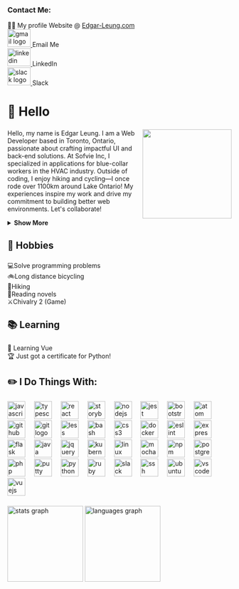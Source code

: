 <div align="left">
  <h3>Contact Me:</h3>

  <!-- Projects Link -->
  <div>
    👨‍💻 My profile Website @ <a href="http://Edgar-Leung.com" target="_blank">Edgar-Leung.com</a>
  </div>

  <!-- Email Address -->
  <div>
    <a href="mailto:edsDbug@gmail.com">
      <img src="https://raw.githubusercontent.com/maurodesouza/profile-readme-generator/master/src/assets/icons/social/gmail/default.svg" width="52" height="40" alt="gmail logo" />
    </a>
    <span>Email Me</span>
  </div>
  
  <!-- LinkedIn -->
  <div>
    <a href="https://linkedin.com/in/edgar-leung" target="_blank">
      <img src="https://raw.githubusercontent.com/maurodesouza/profile-readme-generator/master/src/assets/icons/social/linkedin/default.svg" width="52" height="40" alt="linkedin logo" />
    </a>
    <span>LinkedIn</span>
  </div>

  <!-- Slack -->
  <div>
    <a href="[https://slack.com](https://internetarchive.slack.com/team/U04CQHU6TNH)" target="_blank">
      <img src="https://raw.githubusercontent.com/maurodesouza/profile-readme-generator/master/src/assets/icons/social/slack/default.svg" width="52" height="40" alt="slack logo" />
    </a>
    <span>Slack</span>
  </div>
</div>



###

<h1 align="left" style="text-decoration: none;">👋 Hello</h1>

###

<img align="right" height="200" src="https://girodilento.com/wp-content/uploads/2020/07/TCX_ADV_Pro_gallery01-1024x682.jpg"  />

###

<p align="left">Hello, my name is Edgar Leung. I am a Web Developer based in Toronto, Ontario, passionate about crafting impactful UI and back-end solutions. At Sofvie Inc, I specialized in applications for blue-collar workers in the HVAC industry. Outside of coding, I enjoy hiking and cycling—I once rode over 1100km around Lake Ontario! My experiences inspire my work and drive my commitment to building better web environments. Let's collaborate!
</p>
<details>
<summary><strong>Show More</strong></summary>

Having a strong ability to learn quickly and adapt with minimal guidance, I have successfully tackled new challenges throughout my career. At Open Library, despite knowing the MVC pattern, I delved into their specific MVC architecture through self-directed tutorials and practical involvement in projects. This proactive approach allowed me to efficiently contribute to their merge queue project while managing a second job. My communication with lead developers and my commitment to solving intricate problems were crucial in my rapid adaptation and effective contribution.

Similarly, at Sofvie, I did not start with a background in the HVAC field. Yet, I rapidly acquired in-depth knowledge about the HVAC industry, including understanding complex aspects like refrigerant specifications. I achieved this through meticulous review of design documents and engaging directly with technical descriptions in trade biographies, enabling me to develop applications that were both functional and intuitive for end-users.

These experiences underscore my capability to quickly integrate into new environments, learn essential aspects with little oversight, and produce high-quality work. Skilled in JavaScript, React.js, Node.js, and more, I am eager to bring my adaptability, problem-solving skills, and collaborative spirit to your projects.

<details>
<summary><strong>Coding Journey</strong></summary>

My journey into coding started during my high school days in robotics. Despite embarking on thrilling road adventures and exploring various opportunities, the persistent urge to code never left me. Coming back to my coding journey, I enhanced my skills at Lighthouse Labs, where I learned MVC and Full Stack development. Through self-directed learning, I have also added TypeScript, React, and Python to my skill set. Coming from a Java background, I am now diving deeper into Spring Boot to expand my full-stack capabilities further. Combining my experiences and expertise, I'm dedicated to creating innovative solutions that push boundaries and drive technological advancement.

</details>

</details>

###

<h2 align="left">📅 Hobbies</h2>

###

<p align="left">💻Solve programming problems<br>🚲Long distance bicycling<br>🥾Hiking<br>📖Reading novels<br>⚔️Chivalry 2 (Game)</p>

###

<h2 align="left">📚 Learning</h2>

###

<p align="left">📜 Learning Vue<br>🏆 Just got a certificate for Python!</p>

###

<h2 align="left">✏️ I Do Things With:</h2>

###

<div align="left">
  <img src="https://cdn.jsdelivr.net/gh/devicons/devicon/icons/javascript/javascript-original.svg" height="40" alt="javascript logo"  />
  <img width="12" />
  <img src="https://cdn.jsdelivr.net/gh/devicons/devicon/icons/typescript/typescript-original.svg" height="40" alt="typescript logo"  />
  <img width="12" />
  <img src="https://cdn.jsdelivr.net/gh/devicons/devicon/icons/react/react-original.svg" height="40" alt="react logo"  />
  <img width="12" />
  <img src="https://cdn.jsdelivr.net/gh/devicons/devicon/icons/storybook/storybook-original.svg" height="40" alt="storybook logo"  />
  <img width="12" />
  <img src="https://cdn.jsdelivr.net/gh/devicons/devicon/icons/nodejs/nodejs-original.svg" height="40" alt="nodejs logo"  />
  <img width="12" />
  <img src="https://cdn.jsdelivr.net/gh/devicons/devicon/icons/jest/jest-plain.svg" height="40" alt="jest logo"  />
  <img width="12" />
  <img src="https://cdn.jsdelivr.net/gh/devicons/devicon/icons/bootstrap/bootstrap-original.svg" height="40" alt="bootstrap logo"  />
  <img width="12" />
  <img src="https://cdn.jsdelivr.net/gh/devicons/devicon/icons/atom/atom-original.svg" height="40" alt="atom logo"  />
  <img width="12" />
  <img src="https://cdn.jsdelivr.net/gh/devicons/devicon/icons/github/github-original.svg" height="40" alt="github logo"  />
  <img width="12" />
  <img src="https://cdn.jsdelivr.net/gh/devicons/devicon/icons/git/git-original.svg" height="40" alt="git logo"  />
  <img width="12" />
  <img src="https://cdn.jsdelivr.net/gh/devicons/devicon/icons/less/less-plain-wordmark.svg" height="40" alt="less logo"  />
  <img width="12" />
  <img src="https://cdn.jsdelivr.net/gh/devicons/devicon/icons/bash/bash-original.svg" height="40" alt="bash logo"  />
  <img width="12" />
  <img src="https://cdn.jsdelivr.net/gh/devicons/devicon/icons/css3/css3-original.svg" height="40" alt="css3 logo"  />
  <img width="12" />
  <img src="https://cdn.jsdelivr.net/gh/devicons/devicon/icons/docker/docker-original.svg" height="40" alt="docker logo"  />
  <img width="12" />
  <img src="https://cdn.jsdelivr.net/gh/devicons/devicon/icons/eslint/eslint-original.svg" height="40" alt="eslint logo"  />
  <img width="12" />
  <img src="https://cdn.jsdelivr.net/gh/devicons/devicon/icons/express/express-original.svg" height="40" alt="express logo"  />
  <img width="12" />
  <img src="https://cdn.jsdelivr.net/gh/devicons/devicon/icons/flask/flask-original.svg" height="40" alt="flask logo"  />
  <img width="12" />
  <img src="https://cdn.jsdelivr.net/gh/devicons/devicon/icons/java/java-original.svg" height="40" alt="java logo"  />
  <img width="12" />
  <img src="https://cdn.jsdelivr.net/gh/devicons/devicon/icons/jquery/jquery-original.svg" height="40" alt="jquery logo"  />
  <img width="12" />
  <img src="https://cdn.jsdelivr.net/gh/devicons/devicon/icons/kubernetes/kubernetes-plain.svg" height="40" alt="kubernetes logo"  />
  <img width="12" />
  <img src="https://cdn.jsdelivr.net/gh/devicons/devicon/icons/linux/linux-original.svg" height="40" alt="linux logo"  />
  <img width="12" />
  <img src="https://cdn.jsdelivr.net/gh/devicons/devicon/icons/mocha/mocha-plain.svg" height="40" alt="mocha logo"  />
  <img width="12" />
  <img src="https://cdn.jsdelivr.net/gh/devicons/devicon/icons/npm/npm-original-wordmark.svg" height="40" alt="npm logo"  />
  <img width="12" />
  <img src="https://cdn.jsdelivr.net/gh/devicons/devicon/icons/postgresql/postgresql-original.svg" height="40" alt="postgresql logo"  />
  <img width="12" />
  <img src="https://cdn.jsdelivr.net/gh/devicons/devicon/icons/php/php-original.svg" height="40" alt="php logo"  />
  <img width="12" />
  <img src="https://cdn.jsdelivr.net/gh/devicons/devicon/icons/putty/putty-original.svg" height="40" alt="putty logo"  />
  <img width="12" />
  <img src="https://cdn.jsdelivr.net/gh/devicons/devicon/icons/python/python-original.svg" height="40" alt="python logo"  />
  <img width="12" />
  <img src="https://cdn.jsdelivr.net/gh/devicons/devicon/icons/ruby/ruby-original.svg" height="40" alt="ruby logo"  />
  <img width="12" />
  <img src="https://cdn.jsdelivr.net/gh/devicons/devicon/icons/slack/slack-original.svg" height="40" alt="slack logo"  />
  <img width="12" />
  <img src="https://cdn.jsdelivr.net/gh/devicons/devicon/icons/ssh/ssh-original.svg" height="40" alt="ssh logo"  />
  <img width="12" />
  <img src="https://cdn.jsdelivr.net/gh/devicons/devicon/icons/ubuntu/ubuntu-plain.svg" height="40" alt="ubuntu logo"  />
  <img width="12" />
  <img src="https://cdn.jsdelivr.net/gh/devicons/devicon/icons/vscode/vscode-original.svg" height="40" alt="vscode logo"  />
  <img width="12" />
  <img src="https://cdn.jsdelivr.net/gh/devicons/devicon/icons/vuejs/vuejs-original.svg" height="40" alt="vuejs logo"  />
</div>

###

<div align="left">
  <img src="https://github-readme-stats.vercel.app/api?username=Eds-Dbug&hide_title=false&hide_rank=true&show_icons=false&include_all_commits=true&count_private=true&disable_animations=false&theme=graywhite&locale=en&hide_border=false&order=1" height="170" alt="stats graph"  />
  <img src="https://github-readme-stats.vercel.app/api/top-langs?username=Eds-Dbug&locale=en&hide_title=false&layout=compact&card_width=320&langs_count=10&theme=graywhite&hide_border=false&order=2" height="170" alt="languages graph"  />
</div>

###
